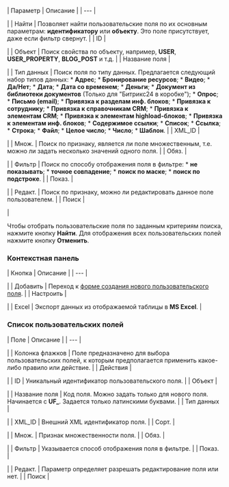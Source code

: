 | Параметр | Описание |
| --- |

|
| Найти | Позволяет найти пользовательские поля по их основным параметрам: **идентификатору** или **объекту**.   Это поле присутствует, даже если фильтр свернут. |
| ID |

|
| Объект | Поиск свойства по объекту, например, **USER**, **USER\_PROPERTY**, **BLOG\_POST** и т.д. |
| Название поля |

|
| Тип данных | Поиск поля по типу данных. Предлагается следующий набор типов данных:  * **Адрес**; * **Бронирование ресурсов**; * **Видео**; * **Да/Нет**; * **Дата**; * **Дата со временем**; * **Деньги**; * **Документ из библиотеки документов** (Только для "Битрикс24 в коробке"); * **Опрос**; * **Письмо (email)**; * **Привязка к разделам инф. блоков**; * **Привязка к сотруднику**; * **Привязка к справочникам CRM**; * **Привязка к элементам CRM**; * **Привязка к элементам highload-блоков**; * **Привязка к элементам инф. блоков**; * **Содержимое ссылки**; * **Список**; * **Ссылка**; * **Строка**; * **Файл**; * **Целое число**; * **Число**; * **Шаблон**. |
| XML\_ID |

|
| Множ. | Поиск по признаку, является ли поле множественным, т.е. можно ли задать несколько значений одного поля. |
| Обяз. |

|
| Фильтр | Поиск по способу отображения поля в фильтре:  * **не показывать**; * **точное совпадение**; * **поиск по маске**; * **поиск по подстроке**. |
| Показ. |

|
| Редакт. | Поиск по признаку, можно ли редактировать данное поле пользователем. |
| Поиск |

|

Чтобы отобрать пользовательские поля по заданным критериям поиска, нажмите кнопку **Найти**. Для отображения всех пользовательских полей нажмите кнопку **Отменить**.

### Контекстная панель

| Кнопка | Описание |
| --- |

|
| Добавить | Переход к [форме создания нового пользовательского поля](/user_help/settings/settings/userfield_edit.php). |
| Настроить |

|
| Excel | Экспорт данных из отображаемой таблицы в **MS Excel**. |

### Список пользовательских полей

| Поле | Описание |
| --- |

|
| Колонка флажков | Поле предназначено для выбора пользовательских полей, к которым предполагается применить какое-либо правило или действие. |
| Действия |

|
| ID | Уникальный идентификатор пользовательского поля. |
| Объект |

|
| Название поля | Код поля. Можно задать только для нового поля. Начинается с **UF\_**. Задается только латинскими буквами. |
| Тип данных |

|
| XML\_ID | Внешний XML идентификатор поля. |
| Сорт. |

|
| Множ. | Признак множественности поля. |
| Обяз. |

|
| Фильтр | Указывается способ отображения поля в фильтре. |
| Показ. |

|
| Редакт. | Параметр определяет разрешать редактирование поля или нет. |
| Поиск |